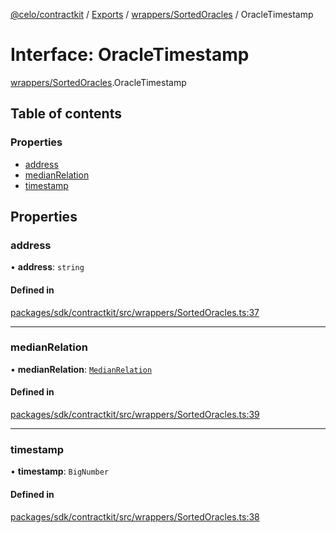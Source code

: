 [@celo/contractkit](../README.md) / [Exports](../modules.md) / [wrappers/SortedOracles](../modules/wrappers_SortedOracles.md) / OracleTimestamp

# Interface: OracleTimestamp

[wrappers/SortedOracles](../modules/wrappers_SortedOracles.md).OracleTimestamp

## Table of contents

### Properties

- [address](wrappers_SortedOracles.OracleTimestamp.md#address)
- [medianRelation](wrappers_SortedOracles.OracleTimestamp.md#medianrelation)
- [timestamp](wrappers_SortedOracles.OracleTimestamp.md#timestamp)

## Properties

### address

• **address**: `string`

#### Defined in

[packages/sdk/contractkit/src/wrappers/SortedOracles.ts:37](https://github.com/celo-org/developer-tooling/blob/master/packages/sdk/contractkit/src/wrappers/SortedOracles.ts#L37)

___

### medianRelation

• **medianRelation**: [`MedianRelation`](../enums/wrappers_SortedOracles.MedianRelation.md)

#### Defined in

[packages/sdk/contractkit/src/wrappers/SortedOracles.ts:39](https://github.com/celo-org/developer-tooling/blob/master/packages/sdk/contractkit/src/wrappers/SortedOracles.ts#L39)

___

### timestamp

• **timestamp**: `BigNumber`

#### Defined in

[packages/sdk/contractkit/src/wrappers/SortedOracles.ts:38](https://github.com/celo-org/developer-tooling/blob/master/packages/sdk/contractkit/src/wrappers/SortedOracles.ts#L38)
